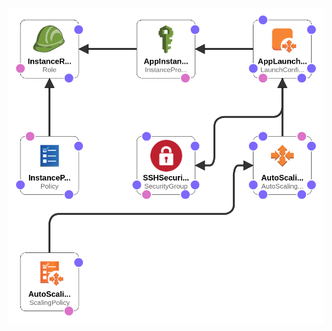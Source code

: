 ![auto-scale architecture](https://github.com/pallavtyagi/aws-app/blob/master/aws-stack/cloudformation/auto-scale/auto-scale.png)
